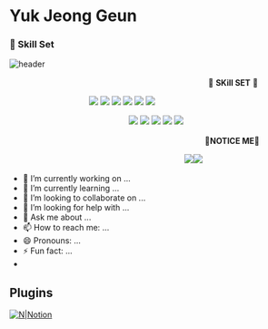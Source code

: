 # Yuk Jeong Geun

### 🧾 Skill Set
![header](https://capsule-render.vercel.app/api?type=soft&color=gradient&text=%20SHINDONGMIN%20%20&height=200&fontSize=70)

　　　　　　　　　　　　　　　　　　　　　　　　　:hammer: <b>SKill SET</b> :hammer:

　　　　　　　　　　<img src="https://img.shields.io/badge/JAVA-007396?style=for-the-badge&logo=java&logoColor=white"> <img src="https://img.shields.io/badge/Spring-6DB33F?style=for-the-badge&logo=Spring&logoColor=white"> <img src="https://img.shields.io/badge/oracle-F80000?style=for-the-badge&logo=oracle&logoColor=white">
<img src="https://img.shields.io/badge/mysql-4479A1?style=for-the-badge&logo=mysql&logoColor=white"> <img src="https://img.shields.io/badge/javascript-F7DF1E?style=for-the-badge&logo=javascript&logoColor=black"> <img src="https://img.shields.io/badge/jquery-0769AD?style=for-the-badge&logo=jquery&logoColor=white"> 


　　　　　　　　　　　　　　　<img src="https://img.shields.io/badge/html-E34F26?style=for-the-badge&logo=html5&logoColor=white"> <img src="https://img.shields.io/badge/css-1572B6?style=for-the-badge&logo=css3&logoColor=white"> <img src="https://img.shields.io/badge/github-181717?style=for-the-badge&logo=github&logoColor=white"> <img src="https://img.shields.io/badge/hibernate-808080?style=for-the-badge&logo=hibernate&logoColor=black"> <img src="https://img.shields.io/badge/jpa-808080?style=for-the-badge&logo=jpa&logoColor=black">
                 
                 
　　　　　　　　　　　　　　　　　　　　　　　    　   🌱<b>NOTICE ME</b>🌱

　　　　　　　　　　　　　　　　　　　　　　<a href="https://www.notion.so/Portfolio-725dbc1f8ed84628a48faa9d2e9226fc" target="_blank"><img src="https://img.shields.io/badge/notion-000000?style=for-the-badge&logo=notion&logoColor=white"/><img src="https://img.shields.io/badge/Portfolio-808080?style=for-the-badge&logo=Portfolio&logoColor=black"></a>




<!--
**MAVOTUNA/MAVOTUNA** is a ✨ _special_ ✨ repository because its `README.md` (this file) appears on your GitHub profile.

Here are some ideas to get you started:

- 🔭 I’m currently working on ...
- 🌱 I’m currently learning ...
- 👯 I’m looking to collaborate on ...
- 🤔 I’m looking for help with ...
- 💬 Ask me about ...
- 📫 How to reach me: ...
- 😄 Pronouns: ...
- ⚡ Fun fact: ...
-->

- 🔭 I’m currently working on ...
- 🌱 I’m currently learning ...
- 👯 I’m looking to collaborate on ...
- 🤔 I’m looking for help with ...
- 💬 Ask me about ...
- 📫 How to reach me: ...
- 😄 Pronouns: ...
- ⚡ Fun fact: ...
-

## Plugins


[![N|Notion](https://cldup.com/dTxpPi9lDf.thumb.png)](https://abrasive-manatee-4b6.notion.site/8c161564af794cc6b55069c453663fc4)
